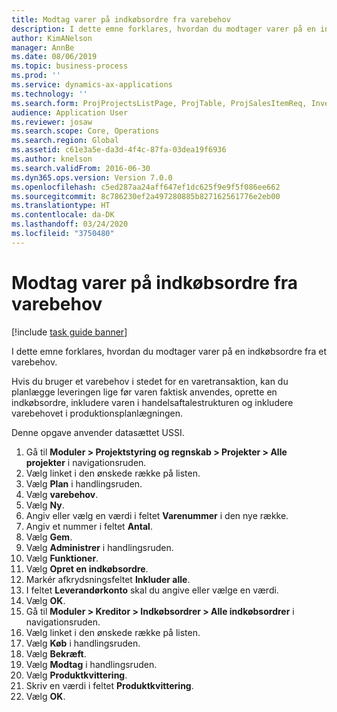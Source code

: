 ```yaml
---
title: Modtag varer på indkøbsordre fra varebehov
description: I dette emne forklares, hvordan du modtager varer på en indkøbsordre fra et varebehov.
author: KimANelson
manager: AnnBe
ms.date: 08/06/2019
ms.topic: business-process
ms.prod: ''
ms.service: dynamics-ax-applications
ms.technology: ''
ms.search.form: ProjProjectsListPage, ProjTable, ProjSalesItemReq, InventItemIdLookupSimple, PurchCreateFromSalesOrder, VendAccountItemLookup, PurchTable, PurchEditLines
audience: Application User
ms.reviewer: josaw
ms.search.scope: Core, Operations
ms.search.region: Global
ms.assetid: c61e3a5e-da3d-4f4c-87fa-03dea19f6936
ms.author: knelson
ms.search.validFrom: 2016-06-30
ms.dyn365.ops.version: Version 7.0.0
ms.openlocfilehash: c5ed287aa24aff647ef1dc625f9e9f5f086ee662
ms.sourcegitcommit: 8c786230ef2a497280885b827162561776e2eb00
ms.translationtype: HT
ms.contentlocale: da-DK
ms.lasthandoff: 03/24/2020
ms.locfileid: "3750480"
---
```

# <a name="receive-items-on-purchase-order-from-item-requirement"></a>Modtag varer på indkøbsordre fra varebehov

[!include [task guide banner](../../includes/task-guide-banner.md)]

I dette emne forklares, hvordan du modtager varer på en indkøbsordre fra et varebehov.

Hvis du bruger et varebehov i stedet for en varetransaktion, kan du planlægge leveringen lige før varen faktisk anvendes, oprette en indkøbsordre, inkludere varen i handelsaftalestrukturen og inkludere varebehovet i produktionsplanlægningen. 

Denne opgave anvender datasættet USSI.

1. Gå til **Moduler > Projektstyring og regnskab > Projekter > Alle projekter** i navigationsruden.
2. Vælg linket i den ønskede række på listen.
3. Vælg **Plan** i handlingsruden.
4. Vælg **varebehov**.
5. Vælg **Ny**.
6. Angiv eller vælg en værdi i feltet **Varenummer** i den nye række.
7. Angiv et nummer i feltet **Antal**.
8. Vælg **Gem**.
9. Vælg **Administrer** i handlingsruden.
10. Vælg **Funktioner**.
11. Vælg **Opret en indkøbsordre**.
12. Markér afkrydsningsfeltet **Inkluder alle**.
13. I feltet **Leverandørkonto** skal du angive eller vælge en værdi.
14. Vælg **OK**.
15. Gå til **Moduler > Kreditor > Indkøbsordrer > Alle indkøbsordrer** i navigationsruden.
16. Vælg linket i den ønskede række på listen.
17. Vælg **Køb** i handlingsruden.
18. Vælg **Bekræft**.
19. Vælg **Modtag** i handlingsruden.
20. Vælg **Produktkvittering**.
21. Skriv en værdi i feltet **Produktkvittering**.
22. Vælg **OK**.

